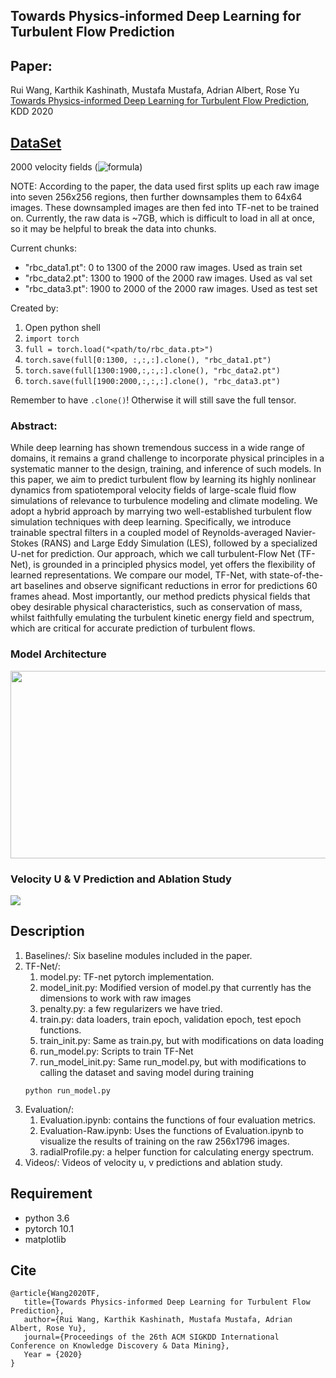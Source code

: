 ## Towards Physics-informed Deep Learning for Turbulent Flow Prediction
## Paper: 
Rui Wang, Karthik Kashinath, Mustafa Mustafa, Adrian Albert, Rose Yu [Towards Physics-informed Deep Learning for Turbulent Flow Prediction](https://ucsdml.github.io/jekyll/update/2020/08/23/TF-Net.html), KDD 2020

## [DataSet](https://drive.google.com/drive/folders/1VOtLjfAkCWJePiacoDxC-nrgCREKvrpE?usp=sharing.)
2000 velocity fields (![formula](https://render.githubusercontent.com/render/math?math=2000\times2\times256\times1792))

NOTE: According to the paper, the data used first splits up each raw image into seven 256x256 regions, then further downsamples them to 64x64 images. These downsampled images
are then fed into TF-net to be trained on. Currently, the raw data is ~7GB, which is difficult to load in all at once, so it may be helpful to break the data into chunks.

Current chunks:
- "rbc_data1.pt": 0 to 1300 of the 2000 raw images. Used as train set
- "rbc_data2.pt": 1300 to 1900 of the 2000 raw images. Used as val set
- "rbc_data3.pt": 1900 to 2000 of the 2000 raw images. Used as test set

Created by:
1. Open python shell
2. `import torch`
3. `full = torch.load("<path/to/rbc_data.pt>")`
4. `torch.save(full[0:1300, :,:,:].clone(), "rbc_data1.pt")`
5. `torch.save(full[1300:1900,:,:,:].clone(), "rbc_data2.pt")`
6. `torch.save(full[1900:2000,:,:,:].clone(), "rbc_data3.pt")`

Remember to have `.clone()`! Otherwise it will still save the full tensor.

### Abstract:
While deep learning has shown tremendous success in a wide range of domains, it remains a grand challenge to incorporate physical principles in a systematic manner to the design, training, and inference of such models. In this paper, we aim to predict turbulent flow by learning its highly nonlinear dynamics from spatiotemporal velocity fields of large-scale fluid flow simulations of relevance to turbulence modeling and climate modeling. We adopt a hybrid approach by marrying two well-established turbulent flow simulation techniques with deep learning. Specifically, we introduce trainable spectral filters in a coupled model of Reynolds-averaged Navier-Stokes (RANS) and Large Eddy Simulation (LES), followed by a specialized U-net for prediction. Our approach, which we call turbulent-Flow Net (TF-Net), is grounded in a principled physics model, yet offers the flexibility of learned representations. We compare our model, TF-Net, with state-of-the-art baselines and observe significant reductions in error for predictions 60 frames ahead. Most importantly, our method predicts physical fields that obey desirable physical characteristics, such as conservation of mass, whilst faithfully emulating the turbulent kinetic energy field and spectrum, which are critical for accurate prediction of turbulent flows.

### Model Architecture
<img src="./model.png" width="700" height="300">


### Velocity U & V Prediction and Ablation Study
![](Videos/all.gif)


## Description
1. Baselines/: Six baseline modules included in the paper.
2. TF-Net/: 
   1. model.py: TF-net pytorch implementation.
   2. model_init.py: Modified version of model.py that currently has the dimensions to work with raw images
   3. penalty.py: a few regularizers we have tried.
   4. train.py: data loaders, train epoch, validation epoch, test epoch functions.
   5. train_init.py: Same as train.py, but with modifications on data loading
   6. run_model.py: Scripts to train TF-Net
   7. run_model_init.py: Same run_model.py, but with modifications to calling the dataset and saving model during training
   ```
   python run_model.py
   ```
3. Evaluation/:
   1. Evaluation.ipynb: contains the functions of four evaluation metrics.
   2. Evaluation-Raw.ipynb: Uses the functions of Evaluation.ipynb to visualize the results of training on the raw 256x1796 images.
   3. radialProfile.py: a helper function for calculating energy spectrum.
4. Videos/: Videos of velocity u, v predictions and ablation study.

## Requirement 
* python 3.6
* pytorch 10.1
* matplotlib

## Cite
```
@article{Wang2020TF,
   title={Towards Physics-informed Deep Learning for Turbulent Flow Prediction},
   author={Rui Wang, Karthik Kashinath, Mustafa Mustafa, Adrian Albert, Rose Yu},
   journal={Proceedings of the 26th ACM SIGKDD International Conference on Knowledge Discovery & Data Mining},
   Year = {2020}
}	
```
